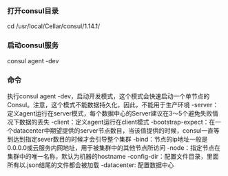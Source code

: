 ### 打开consul目录
cd /usr/local/Cellar/consul/1.14.1/

### 启动consul服务
consul agent -dev

### 命令

执行consul agent -dev，启动开发模式，这个模式会快速启动一个单节点的Consul。注意，这个模式不能数据持久化，因此，不能用于生产环境
-server：定义agent运行在server模式，每个数据中心的Server建议在3～5个避免失败情况下数据的丢失
-client：定义agent运行在client模式
-bootstrap-expect：在一个datacenter中期望提供的server节点数目，当该值提供的时候，consul一直等到达到指定sever数目的时候才会引导整个集群
-bind：节点的ip地址一般是0.0.0.0或云服务内网地址，用于被集群中的其他节点所访问
-node：指定节点在集群中的唯一名称，默认为机器的hostname
-config-dir：配置文件目录，里面所有以.json结尾的文件都会被加载
-datacenter: 配置数据中心